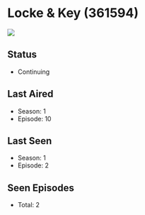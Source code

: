 # Locke & Key (361594)

<img src="https://dg31sz3gwrwan.cloudfront.net/poster/361594/62068578-0-optimized.jpg" />

## Status
* Continuing
## Last Aired
* Season: 1
* Episode: 10
## Last Seen
* Season: 1
* Episode: 2
## Seen Episodes
* Total: 2
